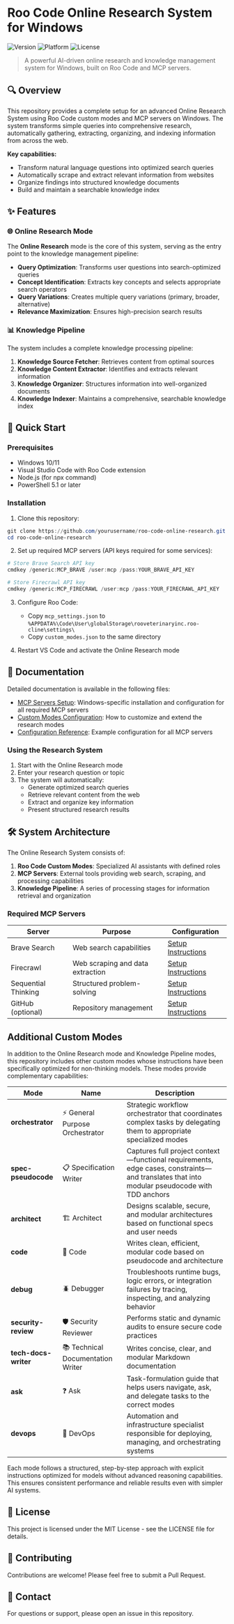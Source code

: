 # Roo Code Online Research System for Windows

![Version](https://img.shields.io/badge/version-1.0.0-blue)
![Platform](https://img.shields.io/badge/platform-Windows-brightgreen)
![License](https://img.shields.io/badge/license-MIT-green)

> A powerful AI-driven online research and knowledge management system for Windows, built on Roo Code and MCP servers.

## 🔍 Overview

This repository provides a complete setup for an advanced Online Research System using Roo Code custom modes and MCP servers on Windows. The system transforms simple queries into comprehensive research, automatically gathering, extracting, organizing, and indexing information from across the web.

**Key capabilities:**
- Transform natural language questions into optimized search queries
- Automatically scrape and extract relevant information from websites
- Organize findings into structured knowledge documents
- Build and maintain a searchable knowledge index

## ✨ Features

### 🌐 Online Research Mode

The **Online Research** mode is the core of this system, serving as the entry point to the knowledge management pipeline:

- **Query Optimization**: Transforms user questions into search-optimized queries
- **Concept Identification**: Extracts key concepts and selects appropriate search operators
- **Query Variations**: Creates multiple query variations (primary, broader, alternative)
- **Relevance Maximization**: Ensures high-precision search results

### 📊 Knowledge Pipeline

The system includes a complete knowledge processing pipeline:

1. **Knowledge Source Fetcher**: Retrieves content from optimal sources
2. **Knowledge Content Extractor**: Identifies and extracts relevant information
3. **Knowledge Organizer**: Structures information into well-organized documents
4. **Knowledge Indexer**: Maintains a comprehensive, searchable knowledge index

## 🚀 Quick Start

### Prerequisites

- Windows 10/11
- Visual Studio Code with Roo Code extension
- Node.js (for npx command)
- PowerShell 5.1 or later

### Installation

1. Clone this repository:
```powershell
git clone https://github.com/yourusername/roo-code-online-research.git
cd roo-code-online-research
```

2. Set up required MCP servers (API keys required for some services):
```powershell
# Store Brave Search API key
cmdkey /generic:MCP_BRAVE /user:mcp /pass:YOUR_BRAVE_API_KEY

# Store Firecrawl API key
cmdkey /generic:MCP_FIRECRAWL /user:mcp /pass:YOUR_FIRECRAWL_API_KEY
```

3. Configure Roo Code:
   - Copy `mcp_settings.json` to `%APPDATA%\Code\User\globalStorage\rooveterinaryinc.roo-cline\settings\`
   - Copy `custom_modes.json` to the same directory

4. Restart VS Code and activate the Online Research mode

## 📖 Documentation

Detailed documentation is available in the following files:

- [MCP Servers Setup](mcp-servers.md): Windows-specific installation and configuration for all required MCP servers
- [Custom Modes Configuration](custom-modes.md): How to customize and extend the research modes
- [Configuration Reference](mcp_settings.json): Example configuration for all MCP servers

### Using the Research System

1. Start with the Online Research mode
2. Enter your research question or topic
3. The system will automatically:
   - Generate optimized search queries
   - Retrieve relevant content from the web
   - Extract and organize key information
   - Present structured research results

## 🛠️ System Architecture

The Online Research System consists of:

1. **Roo Code Custom Modes**: Specialized AI assistants with defined roles
2. **MCP Servers**: External tools providing web search, scraping, and processing capabilities
3. **Knowledge Pipeline**: A series of processing stages for information retrieval and organization

### Required MCP Servers

| Server | Purpose | Configuration |
|--------|---------|--------------|
| Brave Search | Web search capabilities | [Setup Instructions](mcp-servers.md#brave-search) |
| Firecrawl | Web scraping and data extraction | [Setup Instructions](mcp-servers.md#firecrawl-mcp-server) |
| Sequential Thinking | Structured problem-solving | [Setup Instructions](mcp-servers.md#sequential-thinking) |
| GitHub (optional) | Repository management | [Setup Instructions](mcp-servers.md#github) |

## Additional Custom Modes

In addition to the Online Research mode and Knowledge Pipeline modes, this repository includes other custom modes whose instructions have been specifically optimized for non-thinking models. These modes provide complementary capabilities:

| Mode | Name | Description |
|------|------|-------------|
| **orchestrator** | ⚡️ General Purpose Orchestrator | Strategic workflow orchestrator that coordinates complex tasks by delegating them to appropriate specialized modes |
| **spec-pseudocode** | 📋 Specification Writer | Captures full project context—functional requirements, edge cases, constraints—and translates that into modular pseudocode with TDD anchors |
| **architect** | 🏗️ Architect | Designs scalable, secure, and modular architectures based on functional specs and user needs |
| **code** | 🧠 Code | Writes clean, efficient, modular code based on pseudocode and architecture |
| **debug** | 🪲 Debugger | Troubleshoots runtime bugs, logic errors, or integration failures by tracing, inspecting, and analyzing behavior |
| **security-review** | 🛡️ Security Reviewer | Performs static and dynamic audits to ensure secure code practices |
| **tech-docs-writer** | 📚 Technical Documentation Writer | Writes concise, clear, and modular Markdown documentation |
| **ask** | ❓ Ask | Task-formulation guide that helps users navigate, ask, and delegate tasks to the correct modes |
| **devops** | 🚀 DevOps | Automation and infrastructure specialist responsible for deploying, managing, and orchestrating systems |

Each mode follows a structured, step-by-step approach with explicit instructions optimized for models without advanced reasoning capabilities. This ensures consistent performance and reliable results even with simpler AI systems.

## 📝 License

This project is licensed under the MIT License - see the LICENSE file for details.

## 🤝 Contributing

Contributions are welcome! Please feel free to submit a Pull Request.

## 📧 Contact

For questions or support, please open an issue in this repository.
